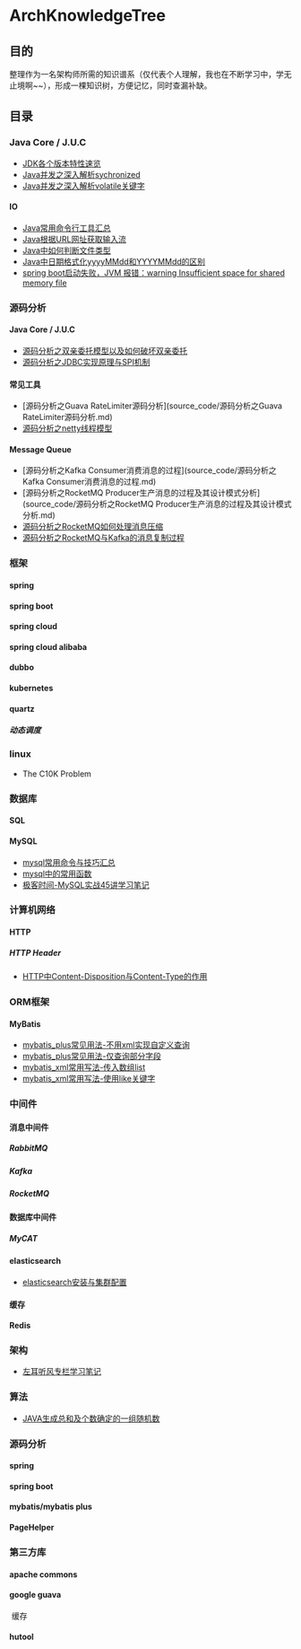 # ArchKnowledgeTree

## 目的
整理作为一名架构师所需的知识谱系（仅代表个人理解，我也在不断学习中，学无止境啊~~），形成一棵知识树，方便记忆，同时查漏补缺。

## 目录

### Java Core / J.U.C

- [JDK各个版本特性速览](java/JDK各个版本特性速览.md)
- [Java并发之深入解析sychronized](java/Java并发之深入解析sychronized.md)
- [Java并发之深入解析volatile关键字](java/Java并发之深入解析volatile关键字.md)

#### IO
- [Java常用命令行工具汇总](java/Java常用命令行工具汇总.md)
- [Java根据URL网址获取输入流](java/Java根据URL网址获取输入流.md)
- [Java中如何判断文件类型](java/Java中如何判断文件类型.md)
- [Java中日期格式化yyyyMMdd和YYYYMMdd的区别](java/Java中日期格式化yyyyMMdd和YYYYMMdd的区别.md)
- [spring boot启动失败，JVM 报错：warning Insufficient space for shared memory file](java/warning_Insufficient_space_for_shared_memory_file.md)



### 源码分析

#### Java Core / J.U.C
- [源码分析之双亲委托模型以及如何破坏双亲委托](source_code/源码分析之双亲委托模型以及如何破坏双亲委托.md)
- [源码分析之JDBC实现原理与SPI机制](source_code/源码分析之JDBC实现原理与SPI机制.md)

#### 常见工具
- [源码分析之Guava RateLimiter源码分析](source_code/源码分析之Guava RateLimiter源码分析.md)
- [源码分析之netty线程模型](source_code/源码分析之netty线程模型.md)

#### Message Queue

- [源码分析之Kafka Consumer消费消息的过程](source_code/源码分析之Kafka Consumer消费消息的过程.md)
- [源码分析之RocketMQ Producer生产消息的过程及其设计模式分析](source_code/源码分析之RocketMQ Producer生产消息的过程及其设计模式分析.md)
- [源码分析之RocketMQ如何处理消息压缩](source_code/源码分析之RocketMQ如何处理消息压缩.md)
- [源码分析之RocketMQ与Kafka的消息复制过程](source_code/源码分析之RocketMQ与Kafka的消息复制过程.md)



### 框架

#### spring

#### spring boot
#### spring cloud

#### spring cloud alibaba

#### dubbo

#### kubernetes


#### quartz

##### 动态调度


### linux
- The C10K Problem

### 数据库

#### SQL

#### MySQL
- [mysql常用命令与技巧汇总](SQL/mysql常用命令与技巧汇总.md)
- [mysql中的常用函数](SQL/mysql中的常用函数.md)
- [极客时间-MySQL实战45讲学习笔记](SQL/极客时间-MySQL实战45讲学习笔记)


### 计算机网络

#### HTTP

##### HTTP Header
- [HTTP中Content-Disposition与Content-Type的作用](network/HTTP中Content-Disposition与Content-Type的作用.md)


### ORM框架

#### MyBatis
- [mybatis_plus常见用法-不用xml实现自定义查询](frameworks/mybatis_and_mybatis_plus/mybatis_plus常见用法-不用xml实现自定义查询.md)
- [mybatis_plus常见用法-仅查询部分字段](frameworks/mybatis_and_mybatis_plus/mybatis_plus常见用法-仅查询部分字段.md)
- [mybatis_xml常用写法-传入数组list](frameworks/mybatis_and_mybatis_plus/mybatis_xml常用写法-传入数组list.md)
- [mybatis_xml常用写法-使用like关键字](frameworks/mybatis_and_mybatis_plus/mybatis_xml常用写法-使用like关键字.md)



### 中间件
#### 消息中间件
##### RabbitMQ

##### Kafka

##### RocketMQ


#### 数据库中间件

##### MyCAT


#### elasticsearch
- [elasticsearch安装与集群配置](middleware/elasticsearch/elasticsearch安装与集群配置.md)

#### 缓存

#### Redis


### 架构
- [左耳听风专栏学习笔记](architecture/左耳听风专栏学习笔记.md)

### 算法
- [JAVA生成总和及个数确定的一组随机数](algorithm/JAVA生成总和及个数确定的一组随机数.md)


### 源码分析

#### spring

#### spring boot

#### mybatis/mybatis plus

#### PageHelper

### 第三方库

#### apache commons

#### google guava

​	缓存

#### hutool